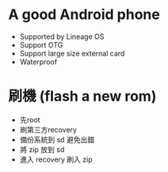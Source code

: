 A good Android phone
=====
* Supported by Lineage OS
* Support OTG
* Support large size external card
* Waterproof

刷機 (flash a new rom)
=====
* 先root
* 刷第三方recovery
* 備份系統到 sd 避免出錯
* 將 zip 放到 sd
* 進入 recovery 刷入 zip
